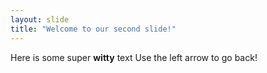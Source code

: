 ```yaml
---
layout: slide
title: "Welcome to our second slide!"
---
```

Here is some super **witty** text
Use the left arrow to go back!
